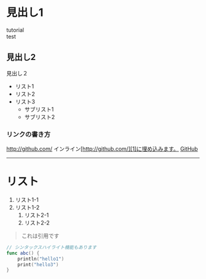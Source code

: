 # 見出し1
tutorial  
test

## 見出し2
見出し２
* リスト1
* リスト2
* リスト3
	* サブリスト1
	* サブリスト2

### リンクの書き方
http://github.com/
インライン[http://github.com/][1]に埋め込みます。
[GitHub][2]

---- 

# リスト
1. リスト1-1
1. リスト1-2
	1. リスト2-1
	1. リスト2-2

> これは引用です

```swift
// シンタックスハイライト機能もあります
func abc() {
	println("hello1")
	print("hello3")
}
```

[1]:	http://github.com/
[2]:	http://github.com/